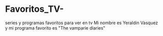# Favoritos_TV-
series y programas favoritos para ver en tv
Mi nombre es Yeraldin Vasquez 
y mi programa favorito es "The vamparie diaries"

